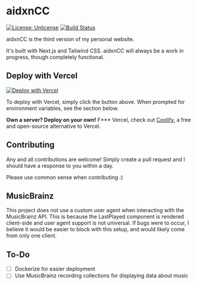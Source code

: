 # aidxnCC

[![License: Unlicense](https://img.shields.io/badge/license-Unlicense-blue.svg)](http://unlicense.org/)
[![Build Status](https://git.pontusmail.org/aidan/aidxnCC/actions/workflows/bump.yml/badge.svg)](https://git.pontusmail.org/aidan/aidxnCC/actions/?workflow=bump.yml)

aidxnCC is the third version of my personal website.

It's built with Next.js and Tailwind CSS. aidxnCC will always be a work in progress, though completely functional.

## Deploy with Vercel

[![Deploy with Vercel](https://vercel.com/button)](https://vercel.com/new/clone?repository-url=https%3A%2F%2Fgithub.com%2Fihatenodejs%2FaidxnCC&env=BRAINZ_USER_AGENT,LISTENBRAINZ_TOKEN&envDescription=You%20will%20need%20both%20a%20custom%20user%20agent%20(for%20identifying%20yourself%20to%20MusicBrainz)%2C%20and%20a%20ListenBrainz%20User%20Token.%20See%20the%20README%20for%20more%20information.&envLink=https%3A%2F%2Fgit.pontusmail.org%2Faidan%2FaidxnCC&project-name=aidxn-cc&repository-name=aidxnCC)

To deploy with Vercel, simply click the button above. When prompted for environment variables, see the section below.

**Own a server? Deploy on your own!** F*** Vercel, check out [Coolify](https://coolify.io/), a free and open-source alternative to Vercel. 

## Contributing

Any and all contributions are welcome! Simply create a pull request and I should have a response to you within a day.

Please use common sense when contributing :)

## MusicBrainz

This project does not use a custom user agent when interacting with the MusicBrainz API. This is because the LastPlayed component is rendered client-side and user agent support is not universal. If bugs were to occur, I believe it would be easier to block with this setup, and would likely come from only one client.

## To-Do

- [ ] Dockerize for easier deployment
- [ ] Use MusicBrainz recording collections for displaying data about music
